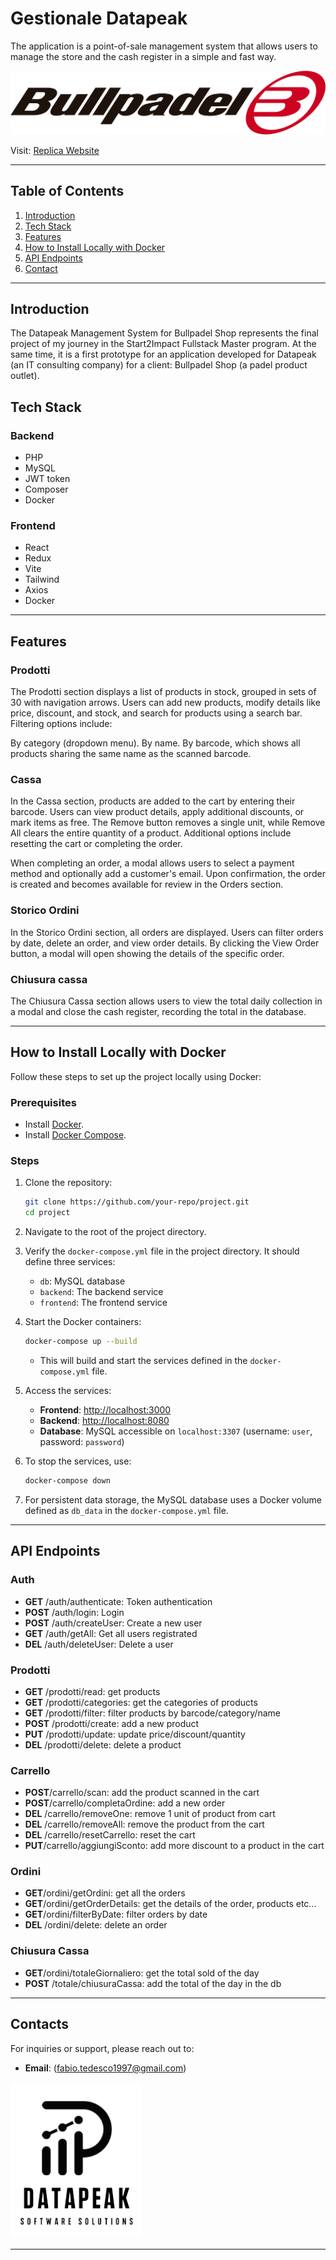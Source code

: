 # Gestionale Datapeak

The application is a point-of-sale management system that allows users to manage the store and the cash register in a simple and fast way.

![Project Logo](FE/src/assets/log_bullpadel.png)

Visit: [Replica Website](https://gestionaledatapeak.up.railway.app)

---

## Table of Contents

1. [Introduction](#introduction)
2. [Tech Stack](#tech-stack)
3. [Features](#features)
4. [How to Install Locally with Docker](#how-to-install-locally-with-docker)
5. [API Endpoints](#api-endpoints)
6. [Contact](#contact)

---

## Introduction

The Datapeak Management System for Bullpadel Shop represents the final project of my journey in the Start2Impact Fullstack Master program.
At the same time, it is a first prototype for an application developed for Datapeak (an IT consulting company) for a client: Bullpadel Shop (a padel product outlet).

## Tech Stack

### Backend

- PHP
- MySQL
- JWT token
- Composer
- Docker

### Frontend

- React
- Redux
- Vite
- Tailwind
- Axios
- Docker

---

## Features

### Prodotti

The Prodotti section displays a list of products in stock, grouped in sets of 30 with navigation arrows. Users can add new products, modify details like price, discount, and stock, and search for products using a search bar. Filtering options include:

By category (dropdown menu).
By name.
By barcode, which shows all products sharing the same name as the scanned barcode.

### Cassa

In the Cassa section, products are added to the cart by entering their barcode. Users can view product details, apply additional discounts, or mark items as free. The Remove button removes a single unit, while Remove All clears the entire quantity of a product. Additional options include resetting the cart or completing the order.

When completing an order, a modal allows users to select a payment method and optionally add a customer's email. Upon confirmation, the order is created and becomes available for review in the Orders section.

### Storico Ordini

In the Storico Ordini section, all orders are displayed.
Users can filter orders by date, delete an order, and view order details. By clicking the View Order button, a modal will open showing the details of the specific order.

### Chiusura cassa

The Chiusura Cassa section allows users to view the total daily collection in a modal and close the cash register, recording the total in the database.

---

## How to Install Locally with Docker

Follow these steps to set up the project locally using Docker:

### Prerequisites

- Install [Docker](https://docs.docker.com/get-docker/).
- Install [Docker Compose](https://docs.docker.com/compose/install/).

### Steps

1. Clone the repository:

   ```bash
   git clone https://github.com/your-repo/project.git
   cd project
   ```

2. Navigate to the root of the project directory.

3. Verify the `docker-compose.yml` file in the project directory. It should define three services:

   - `db`: MySQL database
   - `backend`: The backend service
   - `frontend`: The frontend service

4. Start the Docker containers:

   ```bash
   docker-compose up --build
   ```

   - This will build and start the services defined in the `docker-compose.yml` file.

5. Access the services:

   - **Frontend**: [http://localhost:3000](http://localhost:3000)
   - **Backend**: [http://localhost:8080](http://localhost:8080)
   - **Database**: MySQL accessible on `localhost:3307` (username: `user`, password: `password`)

6. To stop the services, use:

   ```bash
   docker-compose down
   ```

7. For persistent data storage, the MySQL database uses a Docker volume defined as `db_data` in the `docker-compose.yml` file.

---

## API Endpoints

### Auth

- **GET** /auth/authenticate: Token authentication
- **POST** /auth/login: Login
- **POST** /auth/createUser: Create a new user
- **GET** /auth/getAll: Get all users registrated
- **DEL** /auth/deleteUser: Delete a user

### Prodotti

- **GET** /prodotti/read: get products
- **GET** /prodotti/categories: get the categories of products
- **GET** /prodotti/filter: filter products by barcode/category/name
- **POST** /prodotti/create: add a new product
- **PUT** /prodotti/update: update price/discount/quantity
- **DEL** /prodotti/delete: delete a product

### Carrello

- **POST**/carrello/scan: add the product scanned in the cart
- **POST**/carrello/completaOrdine: add a new order
- **DEL** /carrello/removeOne: remove 1 unit of product from cart
- **DEL** /carrello/removeAll: remove the product from the cart
- **DEL** /carrello/resetCarrello: reset the cart
- **PUT**/carrello/aggiungiSconto: add more discount to a product in the cart

### Ordini

- **GET**/ordini/getOrdini: get all the orders
- **GET**/ordini/getOrderDetails: get the details of the order, products etc...
- **GET**/ordini/filterByDate: filter orders by date
- **DEL** /ordini/delete: delete an order

### Chiusura Cassa

- **GET**/ordini/totaleGiornaliero: get the total sold of the day
- **POST** /totale/chiusuraCassa: add the total of the day in the db

---

## Contacts

For inquiries or support, please reach out to:

- **Email**: (fabio.tedesco1997@gmail.com)

![Datapeak Logo](FE/src/assets/datapeak.png)

---
